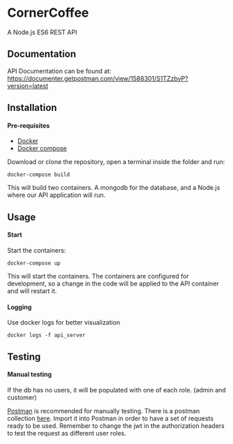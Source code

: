 # CornerCoffee
A Node.js ES6 REST API
## Documentation
API Documentation can be found at:  https://documenter.getpostman.com/view/1588301/S1TZzbyP?version=latest

## Installation

#### Pre-requisites
- [Docker](https://docs.docker.com/install/)
- [Docker compose](https://docs.docker.com/compose/install/)

Download or clone the repository, open a terminal inside the folder and run:

```
docker-compose build
```
This will build two containers. A mongodb for the database, and a Node.js where our API application will run.

## Usage
#### Start
Start the containers:
```
docker-compose up
```
This will start the containers. The containers are configured for development, so a change in the code will be applied to the API container and will restart it.

#### Logging
Use docker logs for better visualization
```
docker logs -f api_server
```


## Testing
#### Manual testing
If the db has no users, it will be populated with one of each role. (admin and customer)

[Postman](https://www.getpostman.com/) is recommended for manually testing. There is a postman collection [here](test/CornerCoffee.postman_collection.json). Import it into Postman in order to have a set of requests ready to be used.
Remember to change the jwt in the authorization headers to test the request as different user roles.
